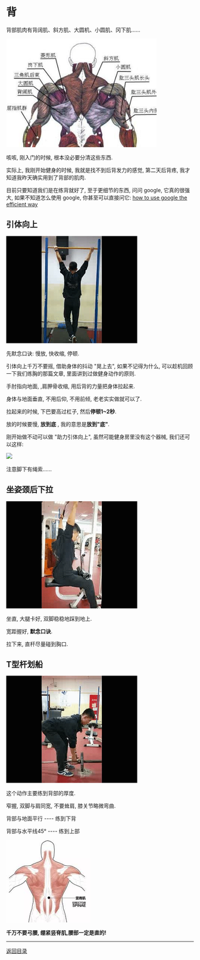 # 背

背部肌肉有背阔肌、斜方肌、大圆机、小圆肌、冈下肌......

![](https://github.com/caoxuCarlos/a-fitness-guide-for-college-students/blob/master/images/back1.png?raw=true)

咳咳, 刚入门的时候, 根本没必要分清这些东西.

实际上, 我刚开始健身的时候, 我就是找不到后背发力的感觉, 第二天后背疼, 我才知道我昨天确实用到了背部的肌肉. 

目前只要知道我们是在练背就好了, 至于更细节的东西, 问问 google, 它真的很强大, 如果不知道怎么使用 google, 你甚至可以直接问它: [how to use google the efficient way](https://www.lifehack.org/articles/technology/20-tips-use-google-search-efficiently.html)

## 引体向上

![](https://github.com/caoxuCarlos/a-fitness-guide-for-college-students/blob/master/images/action/back/%E5%BC%95%E4%BD%93%E5%90%91%E4%B8%8A.gif?raw=true)

先默念口诀: 慢放, 快收缩, 停顿.

引体向上千万不要摇, 借助身体的抖动 "晃上去", 如果不记得为什么, 可以趁机回顾一下我们练胸的那篇文章, 里面讲到过做健身动作的原则.

手肘指向地面, ,肩胛骨收缩, 用后背的力量把身体拉起来.

身体与地面垂直, 不用后仰, 不用前倾, 老老实实做就可以了.

拉起来的时候, 下巴要高过杠子, 然后**停顿1~2秒**.

放的时候要慢, **放到底** , 我的意思是**放到"底"**.

刚开始做不动可以做 "助力引体向上", 虽然可能健身房里没有这个器械, 我们还可以这样:

![](https://github.com/caoxuCarlos/a-fitness-guide-for-college-students/blob/master/images/action/back/%E5%8A%A9%E5%8A%9B%E5%BC%95%E4%BD%93%E5%90%91%E4%B8%8A.gif?raw=true)

注意脚下有绳索......

## 坐姿颈后下拉

![](https://github.com/caoxuCarlos/a-fitness-guide-for-college-students/raw/master/images/action/back/%E5%9D%90%E5%A7%BF%E9%A2%88%E5%90%8E%E4%B8%8B%E6%8B%89.gif)

坐直, 大腿卡好, 双脚稳稳地踩到地上.

宽距握好, **默念口诀**.

拉下来, 直杆尽量碰到胸口.

## T型杆划船

![](https://github.com/caoxuCarlos/a-fitness-guide-for-college-students/raw/master/images/action/back/T%E5%BD%A2%E6%9D%86%E5%88%92%E8%88%B9.gif)

这个动作主要练到背部的厚度.

窄握, 双脚与肩同宽, 不要耸肩, 膝关节略微弯曲.

背部与地面平行 ---- 练到下背

背部与水平线45° ---- 练到上部

![](https://github.com/caoxuCarlos/a-fitness-guide-for-college-students/blob/master/images/erector%20-spinae.jpg?raw=true)

**千万不要弓腰, 绷紧竖脊肌,腰部一定是直的!**

---

[返回目录](https://caoxucarlos.github.io/)

